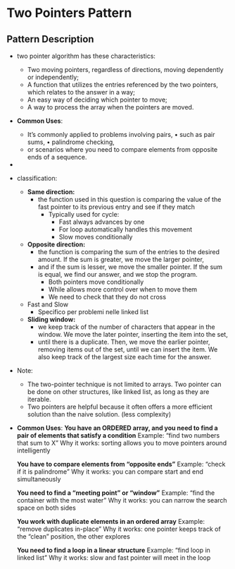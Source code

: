 # Two Pointers Pattern

## Pattern Description
- two pointer algorithm has these characteristics:
  - Two moving pointers, regardless of directions, moving dependently or independently; 
  - A function that utilizes the entries referenced by the two pointers, which relates to the answer in a way;
  - An easy way of deciding which pointer to move; 
  - A way to process the array when the pointers are moved.
- **Common Uses**: 
  - It’s commonly applied to problems involving pairs, 
    • such as pair sums, 
    • palindrome checking, 
  - or scenarios where you need to compare elements from opposite ends of a sequence.
- 
- classification:
  - **Same direction:** 
    - the function used in this question is comparing the value of the fast pointer to its previous entry and see if they match
      - Typically used for cycle:
        - Fast always advances by one
        - For loop automatically handles this movement
        - Slow moves conditionally
  - **Opposite direction:**
    - the function is comparing the sum of the entries to the desired amount. If the sum is greater, we move the larger pointer, 
    - and if the sum is lesser, we move the smaller pointer. If the sum is equal, we find our answer, and we stop the program.
      - Both pointers move conditionally
      - While allows more control over when to move them
      - We need to check that they do not cross
  - Fast and Slow
    - Specifico per problemi nelle linked list
  - **Sliding window:**
    - we keep track of the number of characters that appear in the window. We move the later pointer, inserting the item into the set, 
    - until there is a duplicate. Then, we move the earlier pointer, removing items out of the set, until we can insert the item. We also keep track of the largest size each time for the answer.
- Note:
  - The two-pointer technique is not limited to arrays. Two pointer can be done on other structures, like linked list, as long as they are iterable.
  - Two pointers are helpful because it often offers a more efficient solution than the naive solution. (less complexity)

- **Common Uses**:
  **You have an ORDERED array, and you need to find a pair of elements that satisfy a condition**
  Example: “find two numbers that sum to X”
  Why it works: sorting allows you to move pointers around intelligently
  
  **You have to compare elements from “opposite ends”**
  Example: “check if it is palindrome”
  Why it works: you can compare start and end simultaneously
  
  **You need to find a “meeting point” or “window”**
  Example: “find the container with the most water”
  Why it works: you can narrow the search space on both sides
  
  **You work with duplicate elements in an ordered array**
  Example: “remove duplicates in-place”
  Why it works: one pointer keeps track of the “clean” position, the other explores
  
  **You need to find a loop in a linear structure**
  Example: “find loop in linked list”
  Why it works: slow and fast pointer will meet in the loop

